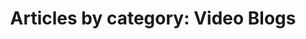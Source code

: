 ---
layout: blog_by_category
title: 'Articles by category: Video Blogs'
description: "Articles by category: Tips And Tricks - Grove Technologies - Washington DC's best Mac Support company for Digital Agencies"
category: video
permalink: "/blog/category/video/"
image: /assets/img/banner/welcome.png
tagline: "<br>Our Blog"
---
